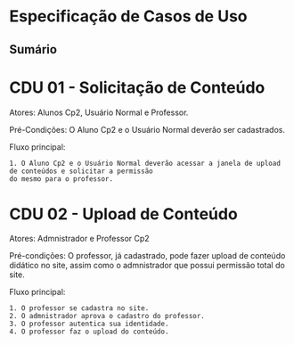 # Especificação de Casos de Uso

## Sumário


# CDU 01 - Solicitação de Conteúdo
 
 Atores: Alunos Cp2, Usuário Normal e Professor.
 
 Pré-Condições: O Aluno Cp2 e o Usuário Normal deverão ser cadastrados. 
 
 Fluxo principal:
	
	1. O Aluno Cp2 e o Usuário Normal deverão acessar a janela de upload de conteúdos e solicitar a permissão 
	do mesmo para o professor.	


# CDU 02 - Upload de Conteúdo

Atores: Admnistrador e Professor Cp2

Pré-condições: O professor, já cadastrado, pode fazer upload de conteúdo didático no site, assim como o admnistrador que possui permissão total do site.

Fluxo principal:

	1. O professor se cadastra no site.	
	2. O admnistrador aprova o cadastro do professor.
	3. O professor autentica sua identidade.
	4. O professor faz o upload do conteúdo.

